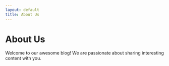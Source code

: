 ```yaml
---
layout: default
title: About Us
---
```


# About Us

Welcome to our awesome blog! We are passionate about sharing interesting content with you.

<!-- Add more content as needed -->

